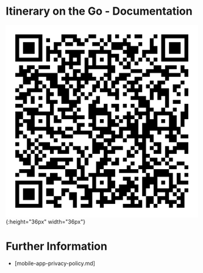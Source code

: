 # Itinerary on the Go - Documentation

![QR Code for loading itinerary example 1](assets/images/qr-code-url-example-1.svg){:height="36px" width="36px"}

# Further Information

* [mobile-app-privacy-policy.md]